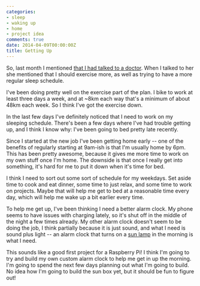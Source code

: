 ```yaml
---
categories:
- sleep
- waking up
- home
- project idea
comments: true
date: 2014-04-09T00:00:00Z
title: Getting Up
---
```


So, last month I mentioned [that I had talked to a doctor](/2014/03/productive-week-off/). When I talked to her she mentioned that I should exercise more, as well as trying to have a more regular sleep schedule.

I've been doing pretty well on the exercise part of the plan. I bike to work at least three days a week, and at ~8km each way that's a minimum of about 48km each week. So I think I've got the exercise down.

In the last few days I've definitely noticed that I need to work on my sleeping schedule. There's been a few days where I've had trouble getting up, and I think I know why: I've been going to bed pretty late recently.

Since I started at the new job I've been getting home early -- one of the benefits of regularly starting at 9am-ish is that I'm usually home by 6pm. This has been pretty awesome, because it gives me more time to work on my own stuff once I'm home. The downside is that once I really get into something, it's hard for me to put it down when it's time for bed.

I think I need to sort out some sort of schedule for my weekdays. Set aside time to cook and eat dinner, some time to just relax, and some time to work on projects. Maybe that will help me get to bed at a reasonable time every day, which will help me wake up a bit earlier every time.

To help me get up, I've been thinking I need a better alarm clock. My phone seems to have issues with charging lately, so it's shut off in the middle of the night a few times already. My other alarm clock doesn't seem to be doing the job, I think partially because it is just sound, and what I need is sound plus light -- an alarm clock that turns on a [sun lamp](1) in the morning is what I need.

This sounds like a good first project for a Raspberry Pi! I think I'm going to try and build my own custom alarm clock to help me get in up the morning. I'm going to spend the next few days planning out what I'm going to build. No idea how I'm going to build the sun box yet, but it should be fun to figure out!

[1]: http://www.amazon.ca/TRAVelite-000-Light-Therapy-Lamp/dp/B00AJSOMO8/ref=sr_1_5?ie=UTF8&qid=1397103783&sr=8-5&keywords=sad+light+box


